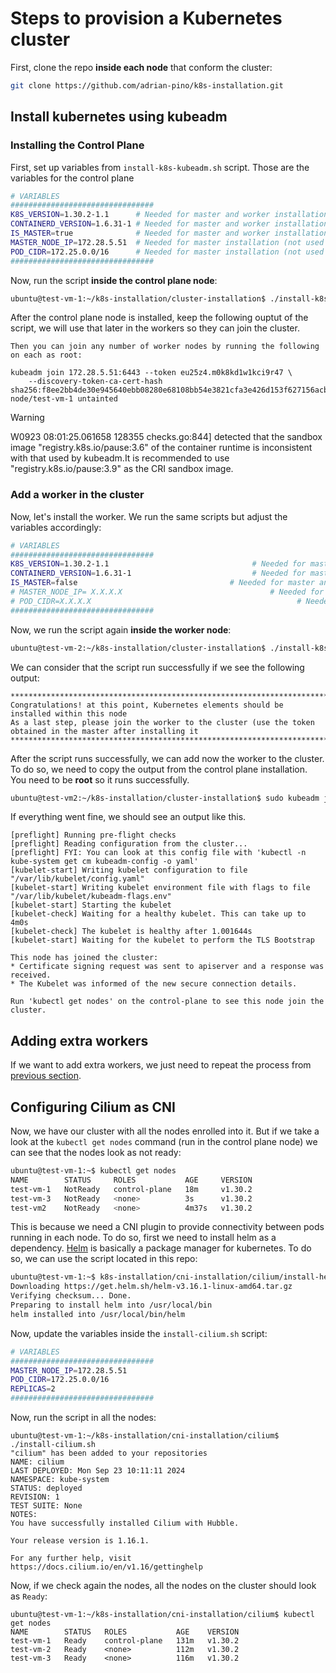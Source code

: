 # Steps to provision a Kubernetes cluster

First, clone the repo **inside each node** that conform the cluster:

```bash
git clone https://github.com/adrian-pino/k8s-installation.git
```

## Install kubernetes using kubeadm

### Installing the Control Plane

First, set up variables from `install-k8s-kubeadm.sh` script. Those are the variables for the control plane

```bash
# VARIABLES
################################
K8S_VERSION=1.30.2-1.1      # Needed for master and worker installation
CONTAINERD_VERSION=1.6.31-1 # Needed for master and worker installation
IS_MASTER=true              # Needed for master and worker installation
MASTER_NODE_IP=172.28.5.51  # Needed for master installation (not used in worker installation)
POD_CIDR=172.25.0.0/16      # Needed for master installation (not used in worker installation) -> Update it for each new cluster
################################
```

Now, run the script **inside the control plane node**:

```bash
ubuntu@test-vm-1:~/k8s-installation/cluster-installation$ ./install-k8s-kubeadm.sh 
```

After the control plane node is installed, keep the following ouptut of the script, we will use that later in the workers so they can join the cluster.

```
Then you can join any number of worker nodes by running the following on each as root:

kubeadm join 172.28.5.51:6443 --token eu25z4.m0k8kd1w1kci9r47 \
	--discovery-token-ca-cert-hash sha256:f8ee2bb4de30e945640ebb08280e68108bb54e3821cfa3e426d153f627156acb 
node/test-vm-1 untainted
```

> [!WARNING]
> W0923 08:01:25.061658  128355 checks.go:844] detected that the sandbox image "registry.k8s.io/pause:3.6" of the container runtime is inconsistent with that used by kubeadm.It is recommended to use "registry.k8s.io/pause:3.9" as the CRI sandbox image.

### Add a worker in the cluster

Now, let's install the worker. We run the same scripts but adjust the variables accordingly:

```bash
# VARIABLES
################################
K8S_VERSION=1.30.2-1.1                                # Needed for master and worker installation
CONTAINERD_VERSION=1.6.31-1                           # Needed for master and worker installation
IS_MASTER=false                                  # Needed for master and worker installation
# MASTER_NODE_IP= X.X.X.X                                 # Needed for master installation (not used in worker installation)
# POD_CIDR=X.X.X.X                                              # Needed for master installation (not used in worker installation) -> Update it for each new cluster
################################
```

Now, we run the script again **inside the worker node**:

```bash
ubuntu@test-vm-2:~/k8s-installation/cluster-installation$ ./install-k8s-kubeadm.sh 
```

We can consider that the script run successfully if we see the following output:

```
***************************************************************************************************************
Congratulations! at this point, Kubernetes elements should be installed within this node
As a last step, please join the worker to the cluster (use the token obtained in the master after installing it
***************************************************************************************************************
```

After the script runs successfully, we can add now the worker to the cluster. To do so, we need to copy the output from the control plane installation. You need to be **root** so it runs successfully.

```bash
ubuntu@test-vm2:~/k8s-installation/cluster-installation$ sudo kubeadm join 172.28.5.51:6443 --token eu25z4.m0k8kd1w1kci9r47 --discovery-token-ca-cert-hash sha256:f8ee2bb4de30e945640ebb08280e68108bb54e3821cfa3e426d153f627156acb 
```

If everything went fine, we should see an output like this.

```
[preflight] Running pre-flight checks
[preflight] Reading configuration from the cluster...
[preflight] FYI: You can look at this config file with 'kubectl -n kube-system get cm kubeadm-config -o yaml'
[kubelet-start] Writing kubelet configuration to file "/var/lib/kubelet/config.yaml"
[kubelet-start] Writing kubelet environment file with flags to file "/var/lib/kubelet/kubeadm-flags.env"
[kubelet-start] Starting the kubelet
[kubelet-check] Waiting for a healthy kubelet. This can take up to 4m0s
[kubelet-check] The kubelet is healthy after 1.001644s
[kubelet-start] Waiting for the kubelet to perform the TLS Bootstrap

This node has joined the cluster:
* Certificate signing request was sent to apiserver and a response was received.
* The Kubelet was informed of the new secure connection details.

Run 'kubectl get nodes' on the control-plane to see this node join the cluster.
```

## Adding extra workers

If we want to add extra workers, we just need to repeat the process from [previous section](#add-a-worker-in-the-cluster).

## Configuring Cilium as CNI

Now, we have our cluster with all the nodes enrolled into it. But if we take a look at the `kubectl get nodes` command (run in the control plane node) we can see that the nodes look as not ready:

```bash
ubuntu@test-vm-1:~$ kubectl get nodes
NAME        STATUS     ROLES           AGE     VERSION
test-vm-1   NotReady   control-plane   18m     v1.30.2
test-vm-3   NotReady   <none>          3s      v1.30.2
test-vm2    NotReady   <none>          4m37s   v1.30.2
```

This is because we need a CNI plugin to provide connectivity between pods running in each node. To do so, first we need to install helm as a dependency. [Helm](https://helm.sh/) is basically a package manager for kubernetes. To do so, we can use the script located in this repo:

```bash
ubuntu@test-vm-1:~$ k8s-installation/cni-installation/cilium/install-helm.sh 
Downloading https://get.helm.sh/helm-v3.16.1-linux-amd64.tar.gz
Verifying checksum... Done.
Preparing to install helm into /usr/local/bin
helm installed into /usr/local/bin/helm
```

Now, update the variables inside the `install-cilium.sh` script:

```bash
# VARIABLES
################################
MASTER_NODE_IP=172.28.5.51
POD_CIDR=172.25.0.0/16
REPLICAS=2
################################
```

Now, run the script in all the nodes:

```
ubuntu@test-vm-1:~/k8s-installation/cni-installation/cilium$ ./install-cilium.sh 
"cilium" has been added to your repositories
NAME: cilium
LAST DEPLOYED: Mon Sep 23 10:11:11 2024
NAMESPACE: kube-system
STATUS: deployed
REVISION: 1
TEST SUITE: None
NOTES:
You have successfully installed Cilium with Hubble.

Your release version is 1.16.1.

For any further help, visit https://docs.cilium.io/en/v1.16/gettinghelp
```

Now, if we check again the nodes, all the nodes on the cluster should look as `Ready`:

```
ubuntu@test-vm-1:~/k8s-installation/cni-installation/cilium$ kubectl get nodes
NAME        STATUS   ROLES           AGE    VERSION
test-vm-1   Ready    control-plane   131m   v1.30.2
test-vm-2   Ready    <none>          112m   v1.30.2
test-vm-3   Ready    <none>          116m   v1.30.2
```

